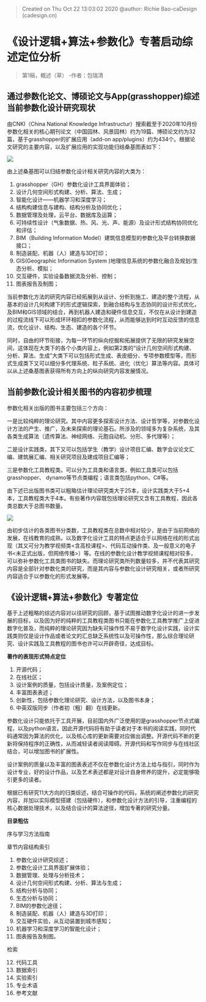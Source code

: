 


> Created on Thu Oct 22 13:03:02 2020 @author: Richie Bao-caDesign (cadesign.cn)
# 《设计逻辑+算法+参数化》专著启动综述定位分析
> 第1稿，概述（草） -作者：包瑞清
## 通过参数化论文、博硕论文与App(grasshopper)综述当前参数化设计研究现状
由CNKI（China National Knowledge Infrastructur）搜索截至于2020年10月份参数化相关的核心期刊论文（中国园林、风景园林）约为19篇、博硕论文约为32篇，基于grasshopper的扩展应用（add-on app/plugins）约为434个。根据论文研究的主要内容，以及扩展应用的实现功能归结桑基图表如下：

![](https://github.com/richieBao/python-urbanPlanning/blob/master/images/parametrization_01.jpg)

由上述桑基图可以归结参数化设计相关研究内容的大类为：
1. grasshopper（GH）参数化设计工具界面体验；
2. 设计几何空间形式构建、分析、算法、生成；
3. 智能化设计——机器学习和深度学习；
4. 结构构建信息与建构、结构分析及协同优化；
5. 数据管理及处理，云平台、数据库及运算；
6. 可持续性设计（气象数据、热、风、光、声、能源）及设计形式结构协同优化和评估；
7. BIM（Building Information Model）建筑信息模型的参数化及平台转换数据接口；
8. 制造装配、机器（人）建造与3D打印；
9. GIS(Geographic Information System )地理信息系统的参数化融合及规划/生态分析、模拟；
10. 交互硬件，实验设备数据流及分析、控制；
11. 图表报告及制图；

当前参数化方法的研究内容已经拓展到从设计、分析到施工、建造的整个流程，从基本的设计几何构建下的形式逻辑探索，到融合结构与生态协同的设计形式优化，及BIM和GIS领域的结合，再到机器人建造和硬件信息交互，不仅在从设计到建造的过程流线下可以形成环环相扣的参数化流程，从而能够达到时时互动反馈的信息流，优化设计、结构、生态、建造的各个环节。

同时，自由的环节衔接，为每一环节的纵向挖掘和拓展提供了无限的研究发展空间，这体现在大类下的各个小类内容上，例如第2类的“设计几何空间形式构建、分析、算法、生成”大类下可以包括形式生成、表皮细分、专项参数模型等，而形式生成类下又可以细分多代理系统、粒子系统、进化（优化）算法等内容。具体可以从上述桑基图表获得所有方向上的纵向研究内容发展情况。

## 当前参数化设计相关图书的内容初步梳理
参数化相关出版的图书主要包括三个方向：

一是比较纯粹的理论研究。其中内容更多探索设计方法、设计哲学等，对参数化设计方法的产生、推广，及未来探索的理论基石。所涉及的领域多为复杂系统，及其各类生成算法（遗传算法、神经网络、元胞自动机、分形、多代理等）；

二是设计实践类，其下又可以包括学生（教学）设计项目汇编、数字会议论文汇编、建筑展汇编、相关研究项目及建成项目汇编等；

三是参数化工具教程类。可以分为工具类和语言类，例如工具类可以包括grasshopper、 dynamo等节点类编程；语言类包括python、C#等。

由下述已出版图书类可以粗略估计理论研究类大于25本，设计实践类大于5+4本，工具教程类大于4本。有些著作内容既包括理论研究又含有工具教程，因此各类总数大于总图书数量。

![](https://github.com/richieBao/python-urbanPlanning/blob/master/images/parametrization_02.jpg)

由初步估计的各类图书分类数，工具教程类在总数中相对较少，是由于当前网络的发展，在线教育的成熟，以及数字化设计工具的特点更适合于以网络在线的形式出现（其又可分为教学视频类<含高校课程>、代码互动操作类、及一般意义的电子书<未正式出版，但网络传播>）等。在线的参数化设计教学视频课程相对较多，可以弥补参数化工具类图书的缺失。而理论研究类所列数量较多，并不代表其研究内容是全部针对参数化类的研究，而是其内容与参数化设计研究相关，或者所研究内容适合于以参数化的形式发展等。

## 《设计逻辑+算法+参数化》专著定位
基于上述粗略的综述内容对以往研究的回顾，基于试图推动数字化设计的进一步发展的目标，以及因为好的纯粹的工具教程类图书只能在参数化工具教学推广上促进数字化普及，而纯粹的理论研究因为缺失可操作性不易于数字化设计实践，设计实践类则仅是设计作品或者论文的汇总缺乏系统性以及可操作性，那么综合理论研究、设计实践及工具教程的图书也许可以开辟奇径，达成目标。

**著作的表现形式特点定位**

1. 开源代码；
2. 在线社区；
3. 设计案例的质量，包括设计质量，及案例定位；
4. 丰富图表表述；
5. 创新性，包括参数化理论研究、设计方法，以及图书本身；
6. 中英双版同步（作者初（粗）翻）在线更新。

参数化设计只能依托于工具开展，目前国内外广泛使用的是grasshopper节点式编程，以及python语言。因此开源代码将有助于读者对于本书的阅读实践，同时代码通常因为算法的优化，以及核心库的更新需要对应做出调整。开源代码不断的更新将保持程序的正确性，从而减轻读者阅读障碍。开源代码和写作同步与在线社区结合，可以增加图书的扩展性。

设计案例的质量以及丰富的图表表述不仅在参数化设计方法上给与指引，同时作为设计专业，好的设计作品，以及艺术表述都是对设计自身修养的提升，必定能够吸引更多的读者。

根据已有研究11大方向的归类综述，结合可操作的代码，系统的阐述参数化的研究内容，并加以实际模型搭建（包括硬件），和参数化设计方法的引导，注重编程的核心数据处理技术，以及结合设计的算法途径，增加专著的研究分量。

**目录粗估**

序与学习方法指南

章节内容结构索引

1. 参数化设计研究综述；
2. 参数化设计工具界面扩展体验；
3. 数据管理、处理与分析技术；
4. 设计几何空间形式构建、分析、算法与生成；
5. 结构分析与协同；
6. 生态分析与协同；
7. BIM的参数化途径；
8. 制造装配、机器（人）建造与3D打印；
9. 交互硬件实验，从互动装置到城市感知；
10. 机器学习和深度学习的智能化设计；
11. 图表报告及制图。

检索

12. 代码工具
13. 数据索引
14. 实验索引
15. 专业术语
16. 参考文献
 


<!--stackedit_data:
eyJoaXN0b3J5IjpbNTcyMzc1ODk1LDIwNzczMjA3ODMsNjI3Nz
U5OTk2LC0xODYzNDY4NzA4LDE3NTQ4MzcxMjAsMjA2MTY0MDA5
NiwtMTE3OTY2NzE4NiwxMzAzNTE2MjU0LDE3ODkyOTQ2OSwtMT
Y1NjMxOTY3MywxNDYyOTA2Mjc2LDczMDk5ODExNl19
-->